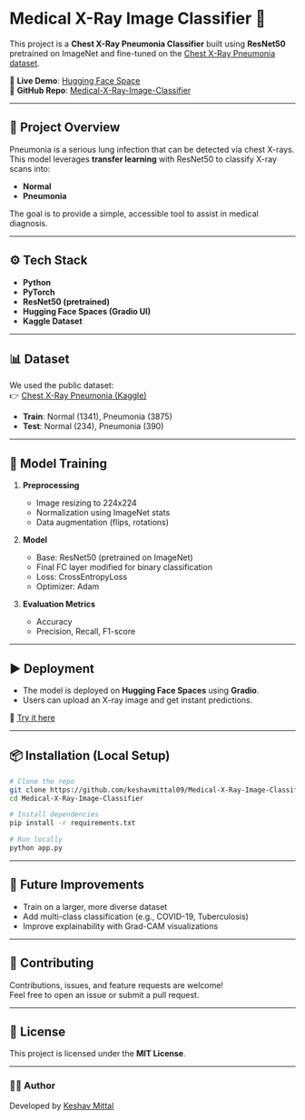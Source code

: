 # Medical X-Ray Image Classifier 🩻

This project is a **Chest X-Ray Pneumonia Classifier** built using **ResNet50** pretrained on ImageNet and fine-tuned on the [Chest X-Ray Pneumonia dataset](https://www.kaggle.com/datasets/paultimothymooney/chest-xray-pneumonia).

🚀 **Live Demo**: [Hugging Face Space](https://huggingface.co/spaces/qwert01/Medical-X-Ray-Image-Classifier)  
📂 **GitHub Repo**: [Medical-X-Ray-Image-Classifier](https://github.com/keshavmittal09/Medical-X-Ray-Image-Classifier.git)

---

## 📖 Project Overview
Pneumonia is a serious lung infection that can be detected via chest X-rays.  
This model leverages **transfer learning** with ResNet50 to classify X-ray scans into:

- **Normal**
- **Pneumonia**

The goal is to provide a simple, accessible tool to assist in medical diagnosis.

---

## ⚙️ Tech Stack
- **Python**
- **PyTorch**
- **ResNet50 (pretrained)**
- **Hugging Face Spaces (Gradio UI)**
- **Kaggle Dataset**

---

## 📊 Dataset
We used the public dataset:  
👉 [Chest X-Ray Pneumonia (Kaggle)](https://www.kaggle.com/datasets/paultimothymooney/chest-xray-pneumonia)

- **Train**: Normal (1341), Pneumonia (3875)  
- **Test**: Normal (234), Pneumonia (390)

---

## 🚀 Model Training
1. **Preprocessing**  
   - Image resizing to 224x224  
   - Normalization using ImageNet stats  
   - Data augmentation (flips, rotations)

2. **Model**  
   - Base: ResNet50 (pretrained on ImageNet)  
   - Final FC layer modified for binary classification  
   - Loss: CrossEntropyLoss  
   - Optimizer: Adam  

3. **Evaluation Metrics**  
   - Accuracy  
   - Precision, Recall, F1-score  

---

## ▶️ Deployment
- The model is deployed on **Hugging Face Spaces** using **Gradio**.  
- Users can upload an X-ray image and get instant predictions.

🔗 [Try it here](https://huggingface.co/spaces/qwert01/Medical-X-Ray-Image-Classifier)

---

## 📦 Installation (Local Setup)
```bash
# Clone the repo
git clone https://github.com/keshavmittal09/Medical-X-Ray-Image-Classifier.git
cd Medical-X-Ray-Image-Classifier

# Install dependencies
pip install -r requirements.txt

# Run locally
python app.py
```

---

## 📌 Future Improvements
- Train on a larger, more diverse dataset  
- Add multi-class classification (e.g., COVID-19, Tuberculosis)  
- Improve explainability with Grad-CAM visualizations  

---

## 🤝 Contributing
Contributions, issues, and feature requests are welcome!  
Feel free to open an issue or submit a pull request.

---

## 📝 License
This project is licensed under the **MIT License**.

---

### 👨‍💻 Author
Developed by [Keshav Mittal](https://github.com/keshavmittal09)
